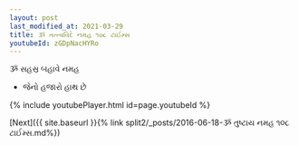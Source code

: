 ```yaml
---
layout: post
last_modified_at: 2021-03-29
title: ૐ તત્ત્વવિદે નમહ ૧૦૮ ટાઈમ્સ
youtubeId: zGDpNacHYRo
---
```

 
 
 ૐ સહસ્ર બહાવે નમહ  
 
 -  જેનો હજારો હાથ છે 
 
  
 
  
 
 
 
 
 
 


{% include youtubePlayer.html id=page.youtubeId %}
 
[Next]({{ site.baseurl }}{% link  split2/_posts/2016-06-18-ૐ તુષ્ટાય નમહ ૧૦૮ ટાઈમ્સ.md%})
 
